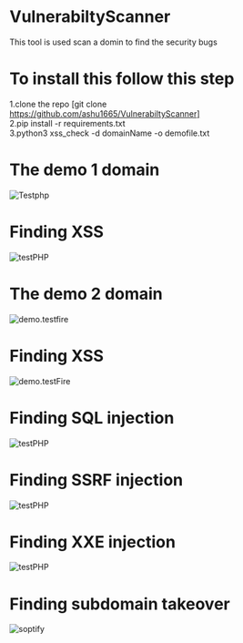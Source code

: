 # VulnerabiltyScanner
This tool is used scan a domin to find the security bugs 
# To install this follow this step
1.clone the repo [git clone https://github.com/ashu1665/VulnerabiltyScanner]  
2.pip install -r requirements.txt  
3.python3 xss_check -d domainName -o demofile.txt  


# The demo 1 domain  
![Testphp](https://github.com/ashu1665/VulnerabiltyScanner/blob/master/Screenshot%20from%202019-12-05%2012-35-18.png)  

# Finding XSS  
![testPHP](https://github.com/ashu1665/VulnerabiltyScanner/blob/master/Screenshot%20from%202019-12-05%2012-35-51.png)  

# The demo 2 domain
![demo.testfire](https://github.com/ashu1665/VulnerabiltyScanner/blob/master/Screenshot%20from%202019-12-05%2012-41-26.png)  

# Finding XSS  
![demo.testFire](https://github.com/ashu1665/VulnerabiltyScanner/blob/master/Screenshot%20from%202019-12-05%2012-42-39.png)

# Finding SQL injection  
![testPHP](https://github.com/ashu1665/VulnerabiltyScanner/blob/master/Screenshot%20from%202019-12-07%2000-02-01.png)  

# Finding SSRF injection  
![testPHP](https://github.com/ashu1665/VulnerabiltyScanner/blob/master/Screenshot%20from%202019-12-07%2012-16-59.png)  

# Finding XXE injection  
![testPHP](https://github.com/ashu1665/VulnerabiltyScanner/blob/master/Screenshot%20from%202019-12-07%2012-45-58.png)  

# Finding subdomain takeover  
![soptify](https://github.com/ashu1665/VulnerabiltyScanner/blob/master/subdomain.png)  

